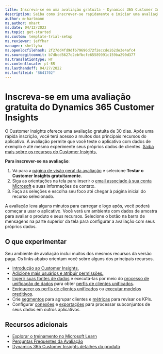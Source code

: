 ```yaml
---
title: Inscreva-se em uma avaliação gratuita - Dynamics 365 Customer Insights
description: Saiba como inscrever-se rapidamente e iniciar uma avaliação gratuita do Customer Insights. Explore o aplicativo e encontre recursos de aprendizagem adicionais.
author: m-hartmann
ms.author: mhart
ms.date: 04/12/2022
ms.topic: get-started
ms.custom: template-trial-setup
ms.reviewer: jeffhar
manager: shellyha
ms.openlocfilehash: 2f27dd4fd9df679696d72f2eccde262de3e4afc4
ms.sourcegitcommit: b7dbcd5627c2ebfbcfe65589991c159ba290d377
ms.translationtype: HT
ms.contentlocale: pt-BR
ms.lasthandoff: 04/27/2022
ms.locfileid: "8641702"
---
```

# <a name="sign-up-for-a-free-dynamics-365-customer-insights-trial"></a>Inscreva-se em uma avaliação gratuita do Dynamics 365 Customer Insights

O Customer Insights oferece uma avaliação gratuita de 30 dias. Após uma rápida inscrição, você terá acesso a muitos dos principais recursos do aplicativo. A avaliação permite que você teste o aplicativo com dados de exemplo e até mesmo experimente seus próprios dados de clientes. [Saiba mais sobre os recursos do Customer Insights.](overview.md)

**Para inscrever-se na avaliação**:

1. Vá para a [página de visão geral da avaliação](https://dynamics.microsoft.com/ai/customer-insights/) e selecione **Testar o Customer Insights gratuitamente**.
1. Siga as orientações na tela para inserir o [email associado à sua conta Microsoft](https://support.microsoft.com/windows/what-is-a-microsoft-account-4a7c48e9-ff5a-e9c6-5a5c-1a57d66c3bfa) e suas informações de contato.
1. Faça as seleções e escolha seu foco até chegar à página inicial do recurso selecionado.

A avaliação leva alguns minutos para carregar e logo após, você poderá começar a usar o aplicativo. Você verá um ambiente com dados de amostra para avaliar o produto e seus recursos. Selecione o botão na barra de mensagens na parte superior da tela para configurar a avaliação com seus próprios dados.

## <a name="what-to-try"></a>O que experimentar

Seu ambiente de avaliação inclui muitos dos mesmos recursos da versão paga. Os links abaixo orientam você sobre alguns dos principais recursos.

- [Introdução ao Customer Insights.](get-started.md)
- [Adicione mais usuários e atribuir permissões.](permissions.md)
- [Ingerir suas fontes de dados](data-sources.md) e executá-las por meio do [processo de unificação de dados](data-unification.md) para obter [perfis de clientes unificados](customer-profiles.md).
- [Enriquecer os perfis de clientes unificados](enrichment-hub.md) ou [executar modelos preditivos](predictions-overview.md).
- Crie [segmentos](segments.md) para agrupar clientes e [métricas](measures.md) para revisar os KPIs.
- Configurar [conexões](connections.md) e [exportações](export-destinations.md) para processar subconjuntos de seus dados em outros aplicativos.

## <a name="additional-resources"></a>Recursos adicionais

- [Explorar o treinamento no Microsoft Learn](/learn/browse/?filter-products=dynamics-dynamics-cust-insights)
- [Perguntas Frequentes da Avaliação](trial-faq.md)
- [Dynamics 365 Customer Insights detalhes do produto](https://dynamics.microsoft.com/ai/customer-insights/)
